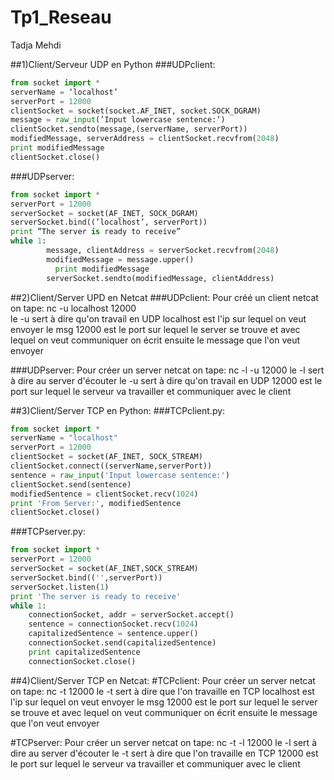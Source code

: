 # Tp1_Reseau

Tadja Mehdi

##1)Client/Serveur UDP en Python
###UDPclient:
```python
from socket import *
serverName = ‘localhost’ 
serverPort = 12000 
clientSocket = socket(socket.AF_INET, socket.SOCK_DGRAM)  
message = raw_input(’Input lowercase sentence:’) 
clientSocket.sendto(message,(serverName, serverPort))
modifiedMessage, serverAddress = clientSocket.recvfrom(2048)                  
print modifiedMessage
clientSocket.close()
```
###UDPserver:
```python
from socket import *
serverPort = 12000
serverSocket = socket(AF_INET, SOCK_DGRAM)
serverSocket.bind((’localhost’, serverPort))
print ”The server is ready to receive”
while 1:
     	message, clientAddress = serverSocket.recvfrom(2048)
     	modifiedMessage = message.upper()
          print modifiedMessage
    	serverSocket.sendto(modifiedMessage, clientAddress)
```    
##2)Client/Server UPD en Netcat
###UDPclient:
Pour créé un client netcat on tape: nc -u localhost 12000   
le -u sert à dire qu'on travail en UDP
localhost est l'ip sur lequel on veut envoyer le msg
12000 est le port sur lequel le server se trouve et avec lequel on veut communiquer
on écrit ensuite le message que l'on veut envoyer

###UDPserver:
Pour créer un server netcat on tape: nc -l -u 12000
le -l sert à dire au server d'écouter 
le -u sert à dire qu'on travail en UDP
12000 est le port sur lequel le serveur va travailler et communiquer avec le client

##3)Client/Server TCP en Python:
###TCPclient.py:
``` python
from socket import *
serverName = "localhost"
serverPort = 12000
clientSocket = socket(AF_INET, SOCK_STREAM)
clientSocket.connect((serverName,serverPort))
sentence = raw_input('Input lowercase sentence:')
clientSocket.send(sentence)
modifiedSentence = clientSocket.recv(1024)
print 'From Server:', modifiedSentence
clientSocket.close()    
``` 

###TCPserver.py:
``` python
from socket import *
serverPort = 12000
serverSocket = socket(AF_INET,SOCK_STREAM)
serverSocket.bind(('',serverPort))
serverSocket.listen(1)
print 'The server is ready to receive'
while 1:
	connectionSocket, addr = serverSocket.accept()
	sentence = connectionSocket.recv(1024)
	capitalizedSentence = sentence.upper()
	connectionSocket.send(capitalizedSentence)
	print capitalizedSentence	
	connectionSocket.close()
``` 
##4)Client/Server TCP en Netcat:
#TCPclient:
Pour créer un server netcat on tape: nc -t 12000
le -t sert à dire que l'on travaille en TCP
localhost est l'ip sur lequel on veut envoyer le msg
12000 est le port sur lequel le server se trouve et avec lequel on veut communiquer
on écrit ensuite le message que l'on veut envoyer

#TCPserver:
Pour créer un server netcat on tape: nc -t -l 12000
le -l sert à dire au server d'écouter 
le -t sert à dire que l'on travaille en TCP
12000 est le port sur lequel le serveur va travailler et communiquer avec le client


